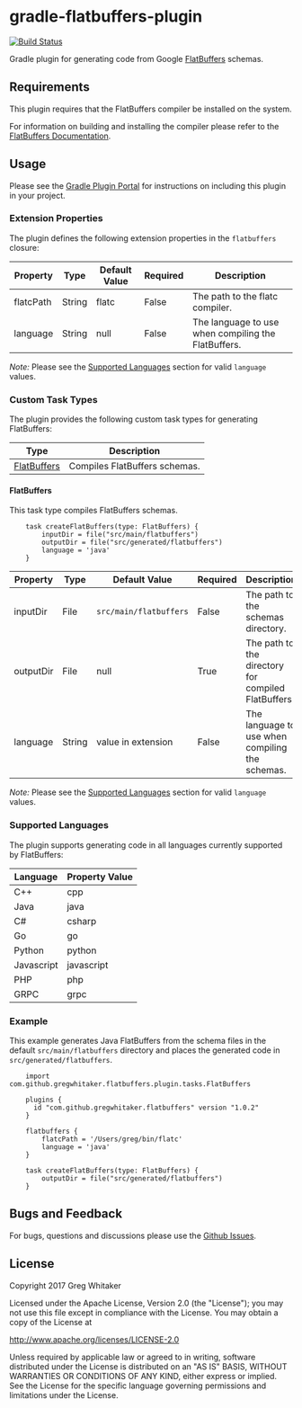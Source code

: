 # gradle-flatbuffers-plugin
[![Build Status](https://travis-ci.org/gregwhitaker/gradle-flatbuffers-plugin.svg?branch=master)](https://travis-ci.org/gregwhitaker/gradle-flatbuffers-plugin)

Gradle plugin for generating code from Google [FlatBuffers](https://google.github.io/flatbuffers/) schemas.

## Requirements

This plugin requires that the FlatBuffers compiler be installed on the system.

For information on building and installing the compiler please refer to the [FlatBuffers Documentation](https://google.github.io/flatbuffers/flatbuffers_guide_building.html).

## Usage
Please see the [Gradle Plugin Portal](https://plugins.gradle.org/plugin/com.github.gregwhitaker.flatbuffers) for instructions on including this plugin in your project.

### Extension Properties
The plugin defines the following extension properties in the `flatbuffers` closure:

| Property  | Type   | Default Value | Required | Description                                        |
|-----------|--------|---------------|----------|----------------------------------------------------|
| flatcPath | String | flatc         | False    | The path to the flatc compiler.                    |
| language  | String | null          | False    | The language to use when compiling the FlatBuffers.|

*Note:* Please see the [Supported Languages](#supported-languages) section for valid `language` values.

### Custom Task Types
The plugin provides the following custom task types for generating FlatBuffers:

| Type                        | Description                   |
|-----------------------------|-------------------------------|
| [FlatBuffers](#flatbuffers) | Compiles FlatBuffers schemas. |

#### FlatBuffers
This task type compiles FlatBuffers schemas.

```$groovy
    task createFlatBuffers(type: FlatBuffers) {
        inputDir = file("src/main/flatbuffers")
        outputDir = file("src/generated/flatbuffers")
        language = 'java'
    }
```

| Property  | Type   | Default Value          | Required | Description                                         |
|-----------|--------|------------------------|----------|-----------------------------------------------------|
| inputDir  | File   | `src/main/flatbuffers` | False    | The path to the schemas directory.                  |
| outputDir | File   | null                   | True     | The path to the directory for compiled FlatBuffers. | 
| language  | String | value in extension     | False    | The language to use when compiling the schemas.     |


*Note:* Please see the [Supported Languages](#supported-languages) section for valid `language` values.

### Supported Languages
The plugin supports generating code in all languages currently supported by FlatBuffers:

| Language   | Property Value |
|------------|----------------|
| C++        | cpp            |
| Java       | java           |
| C#         | csharp         |
| Go         | go             |
| Python     | python         |
| Javascript | javascript     |
| PHP        | php            |
| GRPC       | grpc           |

### Example
This example generates Java FlatBuffers from the schema files in the default `src/main/flatbuffers` directory and places the generated code in `src/generated/flatbuffers`.

```$groovy
    import com.github.gregwhitaker.flatbuffers.plugin.tasks.FlatBuffers
    
    plugins {
      id "com.github.gregwhitaker.flatbuffers" version "1.0.2"
    }

    flatbuffers {
        flatcPath = '/Users/greg/bin/flatc'
        language = 'java'
    }
    
    task createFlatBuffers(type: FlatBuffers) {
        outputDir = file("src/generated/flatbuffers")
    }
```

## Bugs and Feedback

For bugs, questions and discussions please use the [Github Issues](https://github.com/gregwhitaker/gradle-flatbuffers-plugin/issues).

## License
Copyright 2017 Greg Whitaker

Licensed under the Apache License, Version 2.0 (the "License"); you may not use this file except in compliance with the License. You may obtain a copy of the License at

http://www.apache.org/licenses/LICENSE-2.0

Unless required by applicable law or agreed to in writing, software distributed under the License is distributed on an "AS IS" BASIS, WITHOUT WARRANTIES OR CONDITIONS OF ANY KIND, either express or implied. See the License for the specific language governing permissions and limitations under the License.
